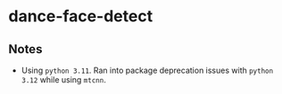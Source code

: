 # dance-face-detect

## Notes

- Using `python 3.11`. Ran into package deprecation issues with `python 3.12` while using `mtcnn`.

